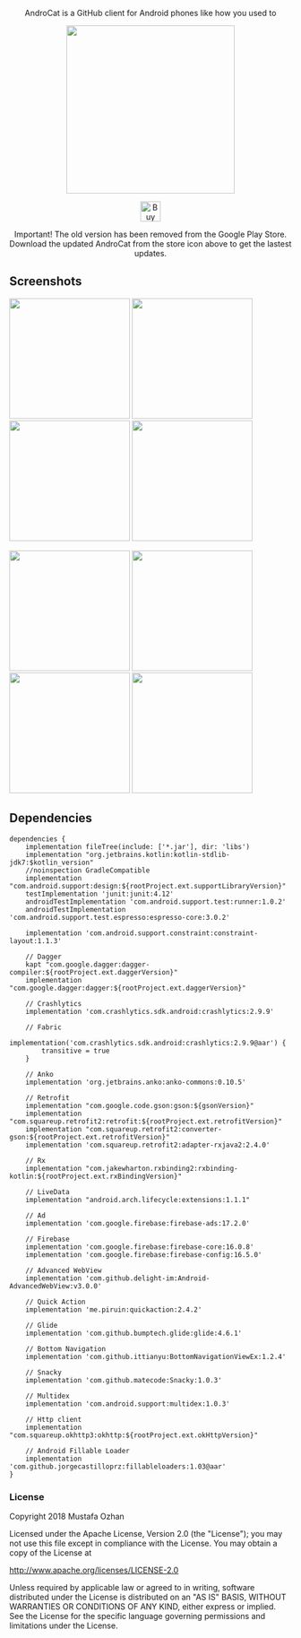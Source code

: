 <p align="center">AndroCat is a GitHub client for Android phones like how you used to</p>
<p align="center"><a href="https://play.google.com/store/apps/details?id=mustafaozhan.github.com.androcat"><img src="https://play.google.com/intl/en_us/badges/images/generic/en_badge_web_generic.png" width="300px"></a></p>
<p align="center"><a href='https://ko-fi.com/B0B2TZMH' target='_blank'><img height='36' style='border:0px;height:36px;' src='https://az743702.vo.msecnd.net/cdn/kofi1.png?v=2' border='0' alt='Buy Me a Coffee at ko-fi.com' /></a></p>
<p align="center">Important! The old version has been removed from the Google Play Store. Download the updated AndroCat from the store icon above to get the lastest updates.</p>



## Screenshots


<img src="https://i.postimg.cc/Qs295M4N/1.png?dl=1" width="215px"/> <img src="https://i.postimg.cc/2mbLVWxX/2.png?dl=1" width="215px"/> <img src="https://i.postimg.cc/ZmDybH6d/3.png?dl=1" width="215px"/> <img src="https://i.postimg.cc/ChtZcMwN/4.png?dl=1" width="215px"/>

<img src="https://i.postimg.cc/gzrXyLbj/5.png?dl=1" width="215px"/> <img src="https://i.postimg.cc/gYgL6q51/6.png?dl=1" width="215px"/> <img src="https://i.postimg.cc/R4w3Tzy7/7.png?dl=1" width="215px"/> <img src="https://i.postimg.cc/JRms62C9/8.png?dl=1" width="215px"/>

## Dependencies
```
dependencies {
    implementation fileTree(include: ['*.jar'], dir: 'libs')
    implementation "org.jetbrains.kotlin:kotlin-stdlib-jdk7:$kotlin_version"
    //noinspection GradleCompatible
    implementation "com.android.support:design:${rootProject.ext.supportLibraryVersion}"
    testImplementation 'junit:junit:4.12'
    androidTestImplementation 'com.android.support.test:runner:1.0.2'
    androidTestImplementation 'com.android.support.test.espresso:espresso-core:3.0.2'

    implementation 'com.android.support.constraint:constraint-layout:1.1.3'

    // Dagger
    kapt "com.google.dagger:dagger-compiler:${rootProject.ext.daggerVersion}"
    implementation "com.google.dagger:dagger:${rootProject.ext.daggerVersion}"

    // Crashlytics
    implementation 'com.crashlytics.sdk.android:crashlytics:2.9.9'

    // Fabric
    implementation('com.crashlytics.sdk.android:crashlytics:2.9.9@aar') {
        transitive = true
    }

    // Anko
    implementation 'org.jetbrains.anko:anko-commons:0.10.5'

    // Retrofit
    implementation "com.google.code.gson:gson:${gsonVersion}"
    implementation "com.squareup.retrofit2:retrofit:${rootProject.ext.retrofitVersion}"
    implementation "com.squareup.retrofit2:converter-gson:${rootProject.ext.retrofitVersion}"
    implementation 'com.squareup.retrofit2:adapter-rxjava2:2.4.0'

    // Rx
    implementation "com.jakewharton.rxbinding2:rxbinding-kotlin:${rootProject.ext.rxBindingVersion}"

    // LiveData
    implementation "android.arch.lifecycle:extensions:1.1.1"

    // Ad
    implementation 'com.google.firebase:firebase-ads:17.2.0'

    // Firebase
    implementation 'com.google.firebase:firebase-core:16.0.8'
    implementation 'com.google.firebase:firebase-config:16.5.0'

    // Advanced WebView
    implementation 'com.github.delight-im:Android-AdvancedWebView:v3.0.0'

    // Quick Action
    implementation 'me.piruin:quickaction:2.4.2'

    // Glide
    implementation 'com.github.bumptech.glide:glide:4.6.1'

    // Bottom Navigation
    implementation 'com.github.ittianyu:BottomNavigationViewEx:1.2.4'

    // Snacky
    implementation 'com.github.matecode:Snacky:1.0.3'

    // Multidex
    implementation 'com.android.support:multidex:1.0.3'

    // Http client
    implementation "com.squareup.okhttp3:okhttp:${rootProject.ext.okHttpVersion}"

    // Android Fillable Loader
    implementation 'com.github.jorgecastilloprz:fillableloaders:1.03@aar'
}
```

### License
Copyright 2018 Mustafa Ozhan

Licensed under the Apache License, Version 2.0 (the "License"); you may not use this file except in compliance with the License. You may obtain a copy of the License at

http://www.apache.org/licenses/LICENSE-2.0

Unless required by applicable law or agreed to in writing, software distributed under the License is distributed on an "AS IS" BASIS, WITHOUT WARRANTIES OR CONDITIONS OF ANY KIND, either express or implied. See the License for the specific language governing permissions and limitations under the License.
